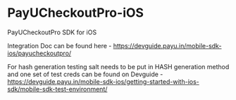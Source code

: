 # PayUCheckoutPro-iOS
PayUCheckoutPro SDK for iOS

Integration Doc can be found here - https://devguide.payu.in/mobile-sdk-ios/payucheckoutpro/


For hash generation testing salt needs to be put in HASH generation method and one set of test creds can be found on Devguide - 
https://devguide.payu.in/mobile-sdk-ios/getting-started-with-ios-sdk/mobile-sdk-test-environment/
